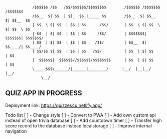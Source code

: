                 /$$$$$$ /$$   /$$/$$$$$$/$$$$$$$$        /$$$$$$ /$$$$$$$ /$$$$$$$
                /$$__  $| $$  | $|_  $$_|_____ $$        /$$__  $| $$__  $| $$__  $$
                | $$  \ $| $$  | $$ | $$      /$$/       | $$  \ $| $$  \ $| $$  \ $$
                | $$  | $| $$  | $$ | $$     /$$/        | $$$$$$$| $$$$$$$| $$$$$$$/
                | $$  | $| $$  | $$ | $$    /$$/         | $$__  $| $$____/| $$____/
                | $$/$$ $| $$  | $$ | $$   /$$/          | $$  | $| $$     | $$
                |  $$$$$$|  $$$$$$//$$$$$$/$$$$$$$$      | $$  | $| $$     | $$
                \____ $$$\______/|______|________/      |__/  |__|__/     |__/
                    \__/

## QUIZ APP IN PROGRESS

Deployment link: <a hred="https://quizzes4u.netlify.app/">https://quizzes4u.netlify.app/</a>

Todo list
[ ] - Change style
[ ] - Convert to PWA
[ ] - Add own custom api instead of open trivia database
[ ] - Add countdown timer
[ ] - Transfer high score record to the database instead localstorage
[ ] - Improve internal navigation

